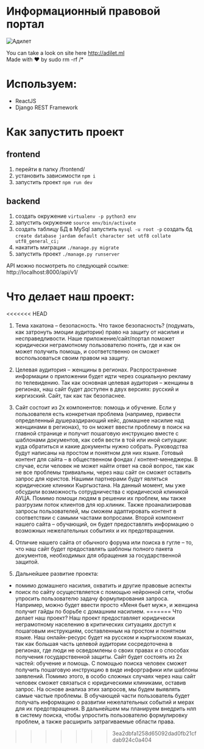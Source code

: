 # Информационный правовой портал
![Адилет](https://image.prntscr.com/image/P3zELMZeT5Og0J5tklQKdQ.png)

You can take a look on site here http://adilet.ml  
Made with ❤️ by sudo rm -rf /*  

# Используем:

  - ReactJS
  - Django REST Framework


# Как запустить проект
## frontend
1. перейти в папку /frontend/
2. установить зависимости `npm i`
3. запустить проект `npm run dev`
## backend
1. создать окружение `virtualenv -p python3 env`
2. запустить окружение `source env/bin/activate`
3. создать таблицу БД в MySql 
запустить `mysql -u root -p`
создать бд `create database jardam default character set utf8 collate utf8_general_ci;
`
4. накатить миграции `./manage.py migrate`
5. запустить проект `./manage.py runserver`

API можно посмотреть по следующей ссылке: http://localhost:8000/api/v1/

# Что делает наш проект:

<<<<<<< HEAD
1. Тема хакатона – безопасность. Что такое безопасность? (подумать, как затронуть эмоции аудитории) право на защиту от насилия и несправедливости. Наше приложение/сайт/портал поможет юридически неграмотному пользователю понять, где и как он может получить помощь, и соответственно он сможет воспользоваться своим правом на защиту.

2. Целевая аудитория – женщины в регионах. Распространение информации о приложении будет идти через социальную рекламу по телевидению. Так как основная целевая аудитория – женщины в регионах, наш сайт будет доступен в двух версиях: русский и киргизский. Сайт, так как так безопаснее.

3. Сайт состоит из 2х компонентов: помощь и обучение. 
Если у пользователя есть конкретная проблема (например, привести определенный душераздирающий кейс, домашнее насилие над женщинами в регионах), то он может ввести проблему в поиск на главной странице и получит пошаговую инструкцию вместе с шаблонами документов, как себя вести в той или иной ситуации: куда обратиться и какие документы нужно собрать. Руководства будут написаны на простом и понятном для них языке. Готовый контент для сайта – в общественном фондах / контент-менеджеры.
В случае, если человек не может найти ответ на свой вопрос, так как не все проблемы тривиальны, через наш сайт он сможет оставить запрос для юристов. Нашими партнерами будут являться юридические клиники Кыргызстана. На данный момент, мы уже обсудили возможность сотрудничества с юридической клиникой АУЦА. Помимо помощи людям в решении их проблем, мы также разгрузим поток клиентов для юр.клиник. Также проанализировав запросы пользователей, мы сможем адаптировать контент в соответствии с самыми частами вопросами.
Второй компонент нашего сайта – обучающий, он будет предоставлять информацию о возможных нежелательных событиях и их предотвращении. 

4. Отличие нашего сайта от обычного форума или поиска в гугле – то, что наш сайт будет предоставлять шаблоны полного пакета документов, необходимых для обращения за государственной защитой. 

5. Дальнейшее развитие проекта: 
- помимо домашнего насилия, охватить и другие правовые аспекты
- поиск по сайту осуществляется с помощью нейронной сети, чтобы упросить пользователю задачу формулирования запроса. Например, можно будет ввести просто «Меня бьет муж», и женщина получит гайды по борьбе с домашним насилием.
=======
Что делает наш проект?
Наш проект предоставляет юридически неграмотному населению в критических ситуациях доступ к пошаговым инструкциям, составленным на простом и понятном языке. Наш онлайн-ресурс будет на русском и кыргызском языках, так как большая часть целевой аудитории сосредоточена в регионах, где люди не осведомлены о своих правах и о способах получения государственной защиты.
Сайт будет состоять из 2х частей: обучение и помощь. С помощью поиска человек сможет получить пошаговую инструкцию в виде инфорграфики или шаблоны заявлений. Помимо этого, в особо сложных случаях через наш сайт человек сможет связаться с юридическими клиниками, оставив запрос. На основе анализа этих запросов, мы будем выявлять самые частые проблемы. В обучающей части пользователь будет получать информацию о развитии нежелательных событий и мерах для их предотвращения.
В дальнейшем мы планируем внедрить нлп в систему поиска, чтобы упростить пользователю формулировку проблем, а также расширить затрагиваемые области права.
>>>>>>> 3ea2dbfa1258d65092dad0fb21cfdab924c0a404

